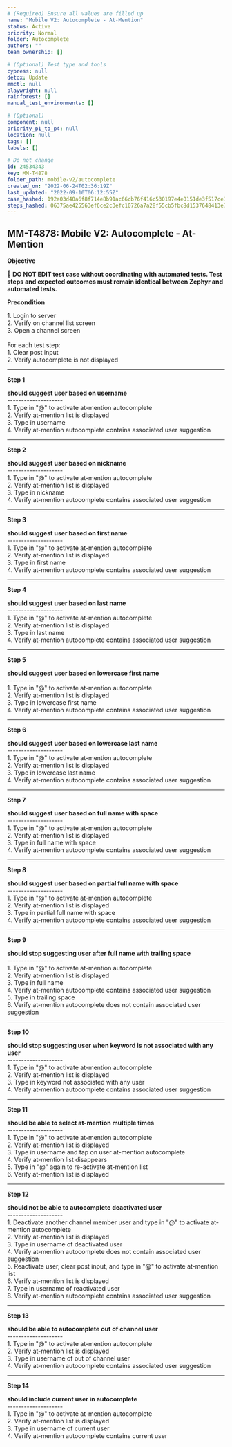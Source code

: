 ```yaml
---
# (Required) Ensure all values are filled up
name: "Mobile V2: Autocomplete - At-Mention"
status: Active
priority: Normal
folder: Autocomplete
authors: ""
team_ownership: []

# (Optional) Test type and tools
cypress: null
detox: Update
mmctl: null
playwright: null
rainforest: []
manual_test_environments: []

# (Optional)
component: null
priority_p1_to_p4: null
location: null
tags: []
labels: []

# Do not change
id: 24534343
key: MM-T4878
folder_path: mobile-v2/autocomplete
created_on: "2022-06-24T02:36:19Z"
last_updated: "2022-09-10T06:12:55Z"
case_hashed: 192a03d40a6f8f714e8b91ac66cb76f416c530197e4e0151de3f517ce1867834340515c88456bd000cd8042c38fc8d79
steps_hashed: 06375ae425563ef6ce2c3efc10726a7a28f55cb5fbc8d1537648413e741a1150df63d7c1b1d52329d7e0697cdb3d1780
---
```


## MM-T4878: Mobile V2: Autocomplete - At-Mention

**Objective**

**🛑 DO NOT EDIT test case without coordinating with automated tests. Test steps and expected outcomes must remain identical between Zephyr and automated tests.**

**Precondition**

1\. Login to server\
2\. Verify on channel list screen\
3\. Open a channel screen\
\
For each test step:\
1\. Clear post input\
2\. Verify autocomplete is not displayed

---

**Step 1**

**should suggest user based on username**\
\--------------------\
1\. Type in "@" to activate at-mention autocomplete\
2\. Verify at-mention list is displayed\
3\. Type in username\
4\. Verify at-mention autocomplete contains associated user suggestion

---

**Step 2**

**should suggest user based on nickname**\
\--------------------\
1\. Type in "@" to activate at-mention autocomplete\
2\. Verify at-mention list is displayed\
3\. Type in nickname\
4\. Verify at-mention autocomplete contains associated user suggestion

---

**Step 3**

**should suggest user based on first name**\
\--------------------\
1\. Type in "@" to activate at-mention autocomplete\
2\. Verify at-mention list is displayed\
3\. Type in first name\
4\. Verify at-mention autocomplete contains associated user suggestion

---

**Step 4**

**should suggest user based on last name**\
\--------------------\
1\. Type in "@" to activate at-mention autocomplete\
2\. Verify at-mention list is displayed\
3\. Type in last name\
4\. Verify at-mention autocomplete contains associated user suggestion

---

**Step 5**

**should suggest user based on lowercase first name**\
\--------------------\
1\. Type in "@" to activate at-mention autocomplete\
2\. Verify at-mention list is displayed\
3\. Type in lowercase first name\
4\. Verify at-mention autocomplete contains associated user suggestion

---

**Step 6**

**should suggest user based on lowercase last name**\
\--------------------\
1\. Type in "@" to activate at-mention autocomplete\
2\. Verify at-mention list is displayed\
3\. Type in lowercase last name\
4\. Verify at-mention autocomplete contains associated user suggestion

---

**Step 7**

**should suggest user based on full name with space**\
\--------------------\
1\. Type in "@" to activate at-mention autocomplete\
2\. Verify at-mention list is displayed\
3\. Type in full name with space\
4\. Verify at-mention autocomplete contains associated user suggestion

---

**Step 8**

**should suggest user based on partial full name with space**\
\--------------------\
1\. Type in "@" to activate at-mention autocomplete\
2\. Verify at-mention list is displayed\
3\. Type in partial full name with space\
4\. Verify at-mention autocomplete contains associated user suggestion

---

**Step 9**

**should stop suggesting user after full name with trailing space**\
\--------------------\
1\. Type in "@" to activate at-mention autocomplete\
2\. Verify at-mention list is displayed\
3\. Type in full name\
4\. Verify at-mention autocomplete contains associated user suggestion\
5\. Type in trailing space\
6\. Verify at-mention autocomplete does not contain associated user suggestion

---

**Step 10**

**should stop suggesting user when keyword is not associated with any user**\
\--------------------\
1\. Type in "@" to activate at-mention autocomplete\
2\. Verify at-mention list is displayed\
3\. Type in keyword not associated with any user\
4\. Verify at-mention autocomplete contains associated user suggestion

---

**Step 11**

**should be able to select at-mention multiple times**\
\--------------------\
1\. Type in "@" to activate at-mention autocomplete\
2\. Verify at-mention list is displayed\
3\. Type in username and tap on user at-mention autocomplete\
4\. Verify at-mention list disappears\
5\. Type in "@" again to re-activate at-mention list\
6\. Verify at-mention list is displayed

---

**Step 12**

**should not be able to autocomplete deactivated user**\
\--------------------\
1\. Deactivate another channel member user and type in "@" to activate at-mention autocomplete\
2\. Verify at-mention list is displayed\
3\. Type in username of deactivated user\
4\. Verify at-mention autocomplete does not contain associated user suggestion\
5\. Reactivate user, clear post input, and type in "@" to activate at-mention list\
6\. Verify at-mention list is displayed\
7\. Type in username of reactivated user\
8\. Verify at-mention autocomplete contains associated user suggestion

---

**Step 13**

**should be able to autocomplete out of channel user**\
\--------------------\
1\. Type in "@" to activate at-mention autocomplete\
2\. Verify at-mention list is displayed\
3\. Type in username of out of channel user\
4\. Verify at-mention autocomplete contains associated user suggestion

---

**Step 14**

**should include current user in autocomplete**\
\--------------------\
1\. Type in "@" to activate at-mention autocomplete\
2\. Verify at-mention list is displayed\
3\. Type in username of current user\
4\. Verify at-mention autocomplete contains current user
